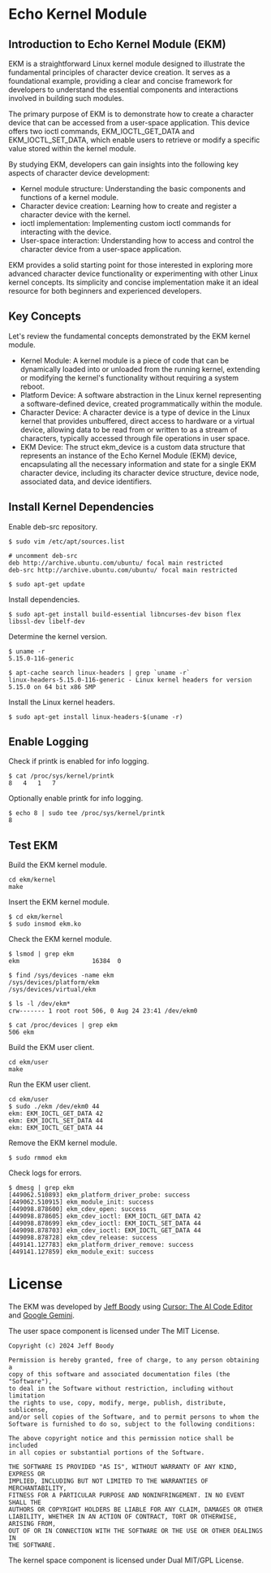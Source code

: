 Echo Kernel Module
==================

Introduction to Echo Kernel Module (EKM)
----------------------------------------

EKM is a straightforward Linux kernel module designed to
illustrate the fundamental principles of character device
creation. It serves as a foundational example, providing a
clear and concise framework for developers to understand the
essential components and interactions involved in building
such modules.

The primary purpose of EKM is to demonstrate how to create a
character device that can be accessed from a user-space
application. This device offers two ioctl commands,
EKM_IOCTL_GET_DATA and EKM_IOCTL_SET_DATA, which enable
users to retrieve or modify a specific value stored within
the kernel module.

By studying EKM, developers can gain insights into the
following key aspects of character device development:

* Kernel module structure: Understanding the basic
  components and functions of a kernel module.
* Character device creation: Learning how to create and
  register a character device with the kernel.
* ioctl implementation: Implementing custom ioctl commands
  for interacting with the device.
* User-space interaction: Understanding how to access and
  control the character device from a user-space application.

EKM provides a solid starting point for those interested in
exploring more advanced character device functionality or
experimenting with other Linux kernel concepts. Its
simplicity and concise implementation make it an ideal
resource for both beginners and experienced developers.

Key Concepts
------------

Let's review the fundamental concepts demonstrated by the
EKM kernel module.

* Kernel Module: A kernel module is a piece of code that can
  be dynamically loaded into or unloaded from the running
  kernel, extending or modifying the kernel's functionality
  without requiring a system reboot.
* Platform Device: A software abstraction in the Linux
  kernel representing a software-defined device, created
  programmatically within the module.
* Character Device: A character device is a type of device
  in the Linux kernel that provides unbuffered, direct
  access to hardware or a virtual device, allowing data to
  be read from or written to as a stream of characters,
  typically accessed through file operations in user space.
* EKM Device: The struct ekm_device is a custom data
  structure that represents an instance of the Echo Kernel
  Module (EKM) device, encapsulating all the necessary
  information and state for a single EKM character device,
  including its character device structure, device node,
  associated data, and device identifiers.

Install Kernel Dependencies
---------------------------

Enable deb-src repository.

	$ sudo vim /etc/apt/sources.list

	# uncomment deb-src
	deb http://archive.ubuntu.com/ubuntu/ focal main restricted
	deb-src http://archive.ubuntu.com/ubuntu/ focal main restricted

	$ sudo apt-get update

Install dependencies.

	$ sudo apt-get install build-essential libncurses-dev bison flex libssl-dev libelf-dev

Determine the kernel version.

	$ uname -r
	5.15.0-116-generic

	$ apt-cache search linux-headers | grep `uname -r`
	linux-headers-5.15.0-116-generic - Linux kernel headers for version 5.15.0 on 64 bit x86 SMP

Install the Linux kernel headers.

	$ sudo apt-get install linux-headers-$(uname -r)

Enable Logging
--------------

Check if printk is enabled for info logging.

	$ cat /proc/sys/kernel/printk
	8	4	1	7

Optionally enable printk for info logging.

	$ echo 8 | sudo tee /proc/sys/kernel/printk
	8

Test EKM
--------

Build the EKM kernel module.

	cd ekm/kernel
	make

Insert the EKM kernel module.

	$ cd ekm/kernel
	$ sudo insmod ekm.ko

Check the EKM kernel module.

	$ lsmod | grep ekm
	ekm                    16384  0

	$ find /sys/devices -name ekm
	/sys/devices/platform/ekm
	/sys/devices/virtual/ekm

	$ ls -l /dev/ekm*
	crw------- 1 root root 506, 0 Aug 24 23:41 /dev/ekm0

	$ cat /proc/devices | grep ekm
	506 ekm

Build the EKM user client.

	cd ekm/user
	make

Run the EKM user client.

	cd ekm/user
	$ sudo ./ekm /dev/ekm0 44
	ekm: EKM_IOCTL_GET_DATA 42
	ekm: EKM_IOCTL_SET_DATA 44
	ekm: EKM_IOCTL_GET_DATA 44

Remove the EKM kernel module.

	$ sudo rmmod ekm

Check logs for errors.

	$ dmesg | grep ekm
	[449062.510893] ekm_platform_driver_probe: success
	[449062.510915] ekm_module_init: success
	[449098.878600] ekm_cdev_open: success
	[449098.878605] ekm_cdev_ioctl: EKM_IOCTL_GET_DATA 42
	[449098.878699] ekm_cdev_ioctl: EKM_IOCTL_SET_DATA 44
	[449098.878703] ekm_cdev_ioctl: EKM_IOCTL_GET_DATA 44
	[449098.878728] ekm_cdev_release: success
	[449141.127783] ekm_platform_driver_remove: success
	[449141.127859] ekm_module_exit: success

License
=======

The EKM was developed by
[Jeff Boody](mailto:jeffboody@gmail.com)
using
[Cursor: The AI Code Editor](https://www.cursor.com/) and
[Google Gemini](https://gemini.google.com/).

The user space component is licensed under The MIT License.

	Copyright (c) 2024 Jeff Boody

	Permission is hereby granted, free of charge, to any person obtaining a
	copy of this software and associated documentation files (the "Software"),
	to deal in the Software without restriction, including without limitation
	the rights to use, copy, modify, merge, publish, distribute, sublicense,
	and/or sell copies of the Software, and to permit persons to whom the
	Software is furnished to do so, subject to the following conditions:

	The above copyright notice and this permission notice shall be included
	in all copies or substantial portions of the Software.

	THE SOFTWARE IS PROVIDED "AS IS", WITHOUT WARRANTY OF ANY KIND, EXPRESS OR
	IMPLIED, INCLUDING BUT NOT LIMITED TO THE WARRANTIES OF MERCHANTABILITY,
	FITNESS FOR A PARTICULAR PURPOSE AND NONINFRINGEMENT. IN NO EVENT SHALL THE
	AUTHORS OR COPYRIGHT HOLDERS BE LIABLE FOR ANY CLAIM, DAMAGES OR OTHER
	LIABILITY, WHETHER IN AN ACTION OF CONTRACT, TORT OR OTHERWISE, ARISING FROM,
	OUT OF OR IN CONNECTION WITH THE SOFTWARE OR THE USE OR OTHER DEALINGS IN
	THE SOFTWARE.

The kernel space component is licensed under Dual MIT/GPL License.
